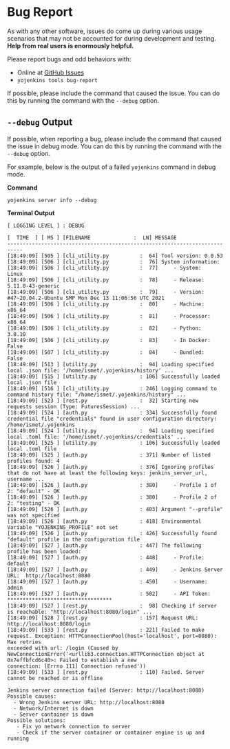 # Bug Report



As with any other software, issues do come up during various usage scenarios
that may not be accounted for during development and testing.
**Help from real users is enormously helpful.**

Please report bugs and odd behaviors with:

- Online at [GitHub Issues](https://github.com/ismet55555/yojenkins/issues/new?assignees=&labels=&template=bug_report.md&title=)
- `yojenkins tools bug-report`

If possible, please include the command that caused the issue.
You can do this by running the command with the `--debug` option.

## `--debug` Output

If possible, when reporting a bug, please include the command that caused
the issue in debug mode. You can do this by running the command
with the `--debug` option.

For example, below is the output of a failed `yojenkins` command in debug mode.

**Command**

```
yojenkins server info --debug
```

**Terminal Output**

```text
[ LOGGING LEVEL ] : DEBUG

[  TIME  ] [ MS ] [FILENAME              :  LN] MESSAGE
---------------------------------------------------------------------------
[18:49:09] [505 ] [cli_utility.py          :  64] Tool version: 0.0.53
[18:49:09] [506 ] [cli_utility.py          :  76] System information:
[18:49:09] [506 ] [cli_utility.py          :  77]     - System:    Linux
[18:49:09] [506 ] [cli_utility.py          :  78]     - Release:   5.11.0-43-generic
[18:49:09] [506 ] [cli_utility.py          :  79]     - Version:   #47~20.04.2-Ubuntu SMP Mon Dec 13 11:06:56 UTC 2021
[18:49:09] [506 ] [cli_utility.py          :  80]     - Machine:   x86_64
[18:49:09] [506 ] [cli_utility.py          :  81]     - Processor: x86_64
[18:49:09] [506 ] [cli_utility.py          :  82]     - Python:    3.8.10
[18:49:09] [506 ] [cli_utility.py          :  83]     - In Docker: False
[18:49:09] [507 ] [cli_utility.py          :  84]     - Bundled:   False
[18:49:09] [513 ] [utility.py              :  94] Loading specified local .json file: '/home/ismet/.yojenkins/history' ...
[18:49:09] [515 ] [utility.py              : 106] Successfully loaded local .json file
[18:49:09] [516 ] [cli_utility.py          : 246] Logging command to command history file: "/home/ismet/.yojenkins/history" ...
[18:49:09] [523 ] [rest.py                 :  32] Starting new requests session (Type: FuturesSession) ...
[18:49:09] [524 ] [auth.py                 : 334] Successfully found credential file "credentials" found in user configuration directory: /home/ismet/.yojenkins
[18:49:09] [524 ] [utility.py              :  94] Loading specified local .toml file: '/home/ismet/.yojenkins/credentials' ...
[18:49:09] [525 ] [utility.py              : 106] Successfully loaded local .toml file
[18:49:09] [525 ] [auth.py                 : 371] Number of listed profiles found: 4
[18:49:09] [526 ] [auth.py                 : 376] Ignoring profiles that do not have at least the following keys: jenkins_server_url, username ...
[18:49:09] [526 ] [auth.py                 : 380]     - Profile 1 of 2: "default" - OK
[18:49:09] [526 ] [auth.py                 : 380]     - Profile 2 of 2: "testing" - OK
[18:49:09] [526 ] [auth.py                 : 403] Argument "--profile" was not specified
[18:49:09] [526 ] [auth.py                 : 418] Environmental Variable "YOJENKINS_PROFILE" not set
[18:49:09] [526 ] [auth.py                 : 426] Successfully found "default" profile in the configuration file
[18:49:09] [527 ] [auth.py                 : 447] The following profile has been loaded:
[18:49:09] [527 ] [auth.py                 : 448]     - Profile:             default
[18:49:09] [527 ] [auth.py                 : 449]     - Jenkins Server URL:  http://localhost:8080
[18:49:09] [527 ] [auth.py                 : 450]     - Username:            admin
[18:49:09] [527 ] [auth.py                 : 502]     - API Token:           **********************************
[18:49:09] [527 ] [rest.py                 :  98] Checking if server is reachable: "http://localhost:8080/login" ...
[18:49:09] [528 ] [rest.py                 : 157] Request URL: http://localhost:8080/login
[18:49:09] [533 ] [rest.py                 : 221] Failed to make request. Exception: HTTPConnectionPool(host='localhost', port=8080): Max retries
exceeded with url: /login (Caused by NewConnectionError('<urllib3.connection.HTTPConnection object at 0x7effbfcd6c40>: Failed to establish a new
connection: [Errno 111] Connection refused'))
[18:49:09] [533 ] [rest.py                 : 110] Failed. Server cannot be reached or is offline

Jenkins server connection failed (Server: http://localhost:8080)
Possible causes:
  - Wrong Jenkins server URL: http://localhost:8080
  - Network/Internet is down
  - Server container is down
Possible solutions:
   - Fix yo network connection to server
   - Check if the server container or container engine is up and running
```
